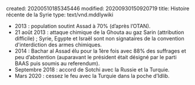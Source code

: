 created: 20200510185345446
modified: 20200930150920719
title: Histoire récente de la Syrie
type: text/vnd.mddlywiki

* 2013 : population soutint Assad à 70% (d’après l’OTAN).
* 21 août 2013 : attaque chimique de la Ghouta au gaz Sarin (attribution difficile) ; Syrie, Egypte et Israël sont non signataires de la convention d'interdiction des armes chimiques.
* 2014 : Bachar al Assad élu pour la 1ère fois avec 88% des suffrages et peu d’abstention (auparavant le président était désigné par le parti BAAS puis soumis au referendum).
* Septembre 2018 : accord de Sotchi avec la Russie et la Turquie.
* Mars 2020 : cessez le feu avec la Turquie dans la poche d’Idlib.